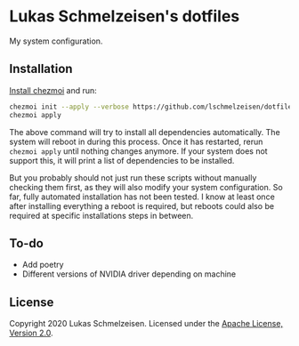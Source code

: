 # Lukas Schmelzeisen's dotfiles

My system configuration.

## Installation

[Install chezmoi](https://www.chezmoi.io/docs/install/) and run:

```sh
chezmoi init --apply --verbose https://github.com/lschmelzeisen/dotfiles
chezmoi apply
```

The above command will try to install all dependencies automatically.
The system will reboot in during this process.
Once it has restarted, rerun `chezmoi apply` until nothing changes anymore.
If your system does not support this, it will print a list of dependencies to be installed.

But you probably should not just run these scripts without manually checking
them first, as they will also modify your system configuration.
So far, fully automated installation has not been tested.
I know at least once after installing everything a reboot is required, but reboots
could also be required at specific installations steps in between.

## To-do

- Add poetry
- Different versions of NVIDIA driver depending on machine

## License

Copyright 2020 Lukas Schmelzeisen.
Licensed under the [Apache License, Version 2.0](https://www.apache.org/licenses/LICENSE-2.0).
